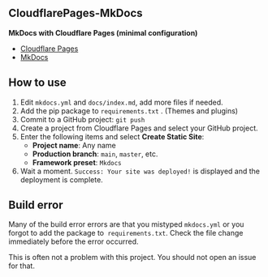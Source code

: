 ## CloudflarePages-MkDocs

**MkDocs with Cloudflare Pages (minimal configuration)**

- [Cloudflare Pages](https://pages.cloudflare.com/)
- [MkDocs](https://www.mkdocs.org/)

## How to use

1. Edit `mkdocs.yml` and `docs/index.md`, add more files if needed.
2. Add the pip package to `requirements.txt` . (Themes and plugins)
3. Commit to a GitHub project: `git push`
4. Create a project from Cloudflare Pages and select your GitHub project.
5. Enter the following items and select **Create Static Site**:
    - **Project name**: Any name
    - **Production branch**: `main`, `master`, etc.
    - **Framework preset**: `Mkdocs`
6. Wait a moment. `Success: Your site was deployed!` is displayed and the deployment is complete.

## Build error

Many of the build error errors are that you mistyped `mkdocs.yml`
or you forgot to add the package to` requirements.txt`.
Check the file change immediately before the error occurred.

This is often not a problem with this project.
You should not open an issue for that.
